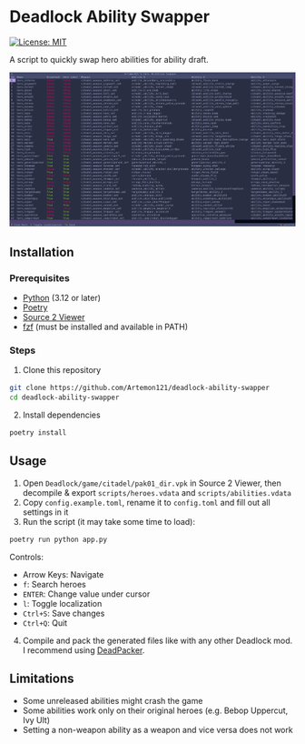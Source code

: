 # Deadlock Ability Swapper

[![License: MIT](https://img.shields.io/badge/License-MIT-blue.svg)](https://opensource.org/licenses/MIT)

A script to quickly swap hero abilities for ability draft.

![Screenshot](./Assets/Screenshot_1.png)

## Installation

### Prerequisites

- [Python](https://www.python.org/downloads) (3.12 or later)
- [Poetry](https://python-poetry.org/docs/#installation)
- [Source 2 Viewer](https://valveresourceformat.github.io/)
- [fzf](https://junegunn.github.io/fzf/installation/) (must be installed and available in PATH)

### Steps

1. Clone this repository

```sh
git clone https://github.com/Artemon121/deadlock-ability-swapper
cd deadlock-ability-swapper
```

2. Install dependencies

```sh
poetry install
```

## Usage

1. Open `Deadlock/game/citadel/pak01_dir.vpk` in Source 2 Viewer, then decompile & export `scripts/heroes.vdata` and `scripts/abilities.vdata`
2. Copy `config.example.toml`, rename it to `config.toml` and fill out all settings in it
3. Run the script (it may take some time to load):

```sh
poetry run python app.py
```

Controls:

- Arrow Keys: Navigate
- `f`: Search heroes
- `ENTER`: Change value under cursor
- `l`: Toggle localization
- `Ctrl+S`: Save changes
- `Ctrl+Q`: Quit

4. Compile and pack the generated files like with any other Deadlock mod. I recommend using [DeadPacker](https://github.com/Artemon121/DeadPacker).

## Limitations

- Some unreleased abilities might crash the game
- Some abilities work only on their original heroes (e.g. Bebop Uppercut, Ivy Ult)
- Setting a non-weapon ability as a weapon and vice versa does not work
